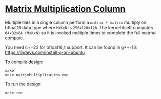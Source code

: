 <!---//===- README.md --------------------------*- Markdown -*-===//
//
// This file is licensed under the Apache License v2.0 with LLVM Exceptions.
// See https://llvm.org/LICENSE.txt for license information.
// SPDX-License-Identifier: Apache-2.0 WITH LLVM-exception
//
// Copyright (C) 2022, Advanced Micro Devices, Inc.
// 
//===----------------------------------------------------------------------===//-->

# <ins>Matrix Multiplication Column</ins>

Multiple tiles in a single column perform a `matrix * matrix` multiply on bfloat16 data type where `MxKxN` is `256x128x128`. The kernel itself computes `64x32x64 (MxKxN)` so it is invoked multiple times to complete the full matmul compute.

You need c++23 for bfloat16_t support. It can be found in g++-13: https://lindevs.com/install-g-on-ubuntu

To compile design:
```
make
make matrixMultiplication.exe
```

To run the design:
```
make run
```
